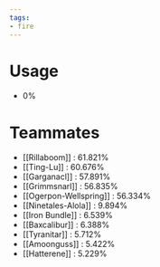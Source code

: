 ```yaml
---
tags:
- fire
---
```

# Usage
- 0%
# Teammates
- [[Rillaboom]] : 61.821%
- [[Ting-Lu]] : 60.676%
- [[Garganacl]] : 57.891%
- [[Grimmsnarl]] : 56.835%
- [[Ogerpon-Wellspring]] : 56.334%
- [[Ninetales-Alola]] : 9.894%
- [[Iron Bundle]] : 6.539%
- [[Baxcalibur]] : 6.388%
- [[Tyranitar]] : 5.712%
- [[Amoonguss]] : 5.422%
- [[Hatterene]] : 5.229%